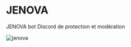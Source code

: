 # JENOVA

JENOVA bot Discord de protection et modération

<img src="https://i.ibb.co/qMtSHxcx/jenova.png" alt="jenova" border="0">
